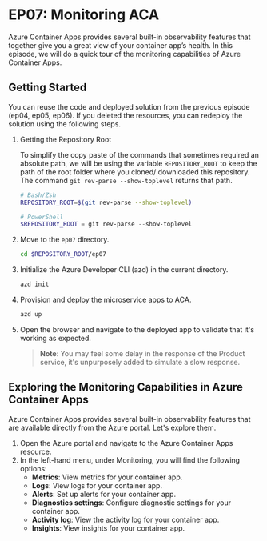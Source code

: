 # EP07: Monitoring ACA

Azure Container Apps provides several built-in observability features that together give you a great view of your container app’s health. In this episode, we will do a quick tour of the monitoring capabilities of Azure Container Apps.

## Getting Started

You can reuse the code and deployed solution from the previous episode (ep04, ep05, ep06). If you deleted the resources, you can redeploy the solution using the following steps.

1. Getting the Repository Root

	To simplify the copy paste of the commands that sometimes required an absolute path, we will be using the variable `REPOSITORY_ROOT` to keep the path of the root folder where you cloned/ downloaded this repository. The command `git rev-parse --show-toplevel` returns that path.

	```bash
	# Bash/Zsh
	REPOSITORY_ROOT=$(git rev-parse --show-toplevel)
	```

	```powershell
	# PowerShell
	$REPOSITORY_ROOT = git rev-parse --show-toplevel
	```

1. Move to the `ep07` directory.

    ```bash
    cd $REPOSITORY_ROOT/ep07
    ```

1. Initialize the Azure Developer CLI (azd) in the current directory.

    ```bash
    azd init
    ```

1. Provision and deploy the microservice apps to ACA.

    ```bash
    azd up
    ```

1. Open the browser and navigate to the deployed app to validate that it's working as expected.
   > **Note**: You may feel some delay in the response of the Product service, it's unpurposely added to simulate a slow response.
 

## Exploring the Monitoring Capabilities in Azure Container Apps

Azure Container Apps provides several built-in observability features that are available directly from the Azure portal. Let's explore them.

1. Open the Azure portal and navigate to the Azure Container Apps resource.
1. In the left-hand menu, under Monitoring, you will find the following options:
	- **Metrics**: View metrics for your container app.
	- **Logs**: View logs for your container app.
	- **Alerts**: Set up alerts for your container app.
	- **Diagnostics settings**: Configure diagnostic settings for your container app.
	- **Activity log**: View the activity log for your container app.
	- **Insights**: View insights for your container app.

